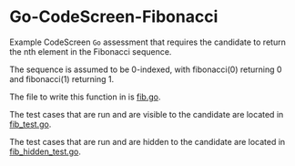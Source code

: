 # Go-CodeScreen-Fibonacci

Example CodeScreen `Go` assessment that requires the candidate to return the nth element in the Fibonacci sequence.

The sequence is assumed to be 0-indexed, with fibonacci(0) returning 0 and fibonacci(1) returning 1.

The file to write this function in is [fib.go](fib.go).

The test cases that are run and are visible to the candidate are located in [fib_test.go](fib_test.go).

The test cases that are run and are hidden to the candidate are located in [fib_hidden_test.go](fib_hidden_test.go).
